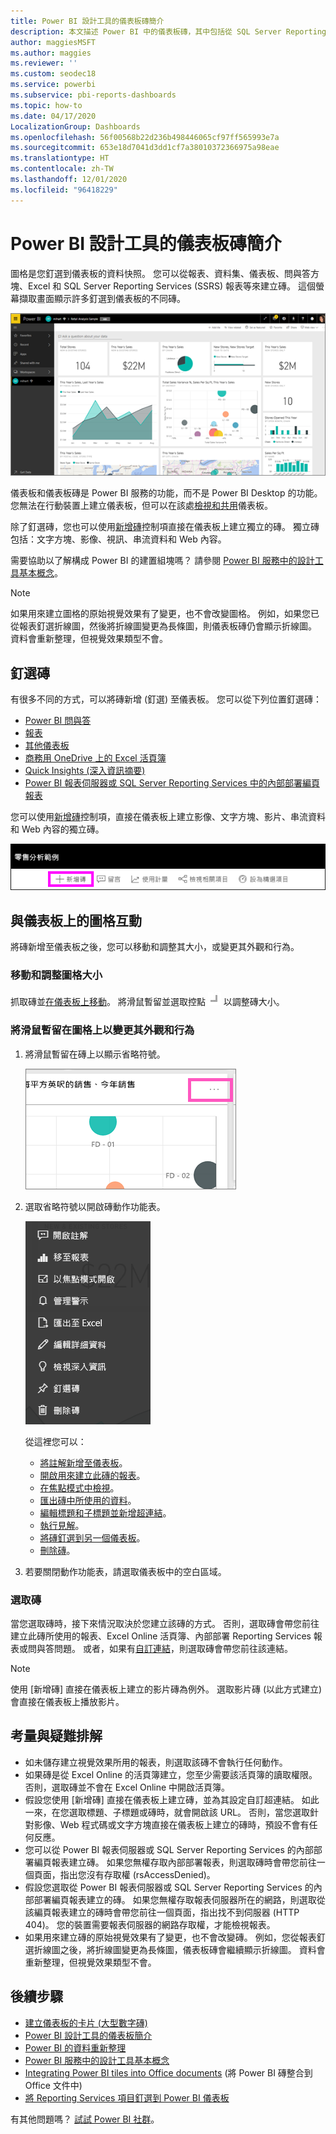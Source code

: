 ```yaml
---
title: Power BI 設計工具的儀表板磚簡介
description: 本文描述 Power BI 中的儀表板磚，其中包括從 SQL Server Reporting Services (SSRS) 報表建立的磚。
author: maggiesMSFT
ms.author: maggies
ms.reviewer: ''
ms.custom: seodec18
ms.service: powerbi
ms.subservice: pbi-reports-dashboards
ms.topic: how-to
ms.date: 04/17/2020
LocalizationGroup: Dashboards
ms.openlocfilehash: 56f00568b22d236b498446065cf97ff565993e7a
ms.sourcegitcommit: 653e18d7041d3dd1cf7a38010372366975a98eae
ms.translationtype: HT
ms.contentlocale: zh-TW
ms.lasthandoff: 12/01/2020
ms.locfileid: "96418229"
---
```

# <a name="intro-to-dashboard-tiles-for-power-bi-designers"></a>Power BI 設計工具的儀表板磚簡介

圖格是您釘選到儀表板的資料快照。 您可以從報表、資料集、儀表板、問與答方塊、Excel 和 SQL Server Reporting Services (SSRS) 報表等來建立磚。  這個螢幕擷取畫面顯示許多釘選到儀表板的不同磚。

![Power BI 儀表板](media/service-dashboard-tiles/power-bi-dashboard.png)

儀表板和儀表板磚是 Power BI 服務的功能，而不是 Power BI Desktop 的功能。 您無法在行動裝置上建立儀表板，但可以在該處[檢視和共用](../consumer/mobile/mobile-apps-view-dashboard.md)儀表板。

除了釘選磚，您也可以使用[新增磚](service-dashboard-add-widget.md)控制項直接在儀表板上建立獨立的磚。 獨立磚包括：文字方塊、影像、視訊、串流資料和 Web 內容。

需要協助以了解構成 Power BI 的建置組塊嗎？ 請參閱 [Power BI 服務中的設計工具基本概念](../fundamentals/service-basic-concepts.md)。

> [!NOTE]
> 如果用來建立圖格的原始視覺效果有了變更，也不會改變圖格。  例如，如果您已從報表釘選折線圖，然後將折線圖變更為長條圖，則儀表板磚仍會顯示折線圖。 資料會重新整理，但視覺效果類型不會。
> 
> 

## <a name="pin-a-tile"></a>釘選磚
有很多不同的方式，可以將磚新增 (釘選) 至儀表板。 您可以從下列位置釘選磚：

* [Power BI 問與答](service-dashboard-pin-tile-from-q-and-a.md)
* [報表](service-dashboard-pin-tile-from-report.md)
* [其他儀表板](service-pin-tile-to-another-dashboard.md)
* [商務用 OneDrive 上的 Excel 活頁簿](service-dashboard-pin-tile-from-excel.md)
* [Quick Insights (深入資訊摘要)](service-insights.md)
* [Power BI 報表伺服器或 SQL Server Reporting Services 中的內部部署編頁報表](/sql/reporting-services/pin-reporting-services-items-to-power-bi-dashboards)

您可以使用[新增磚](service-dashboard-add-widget.md)控制項，直接在儀表板上建立影像、文字方塊、影片、串流資料和 Web 內容的獨立磚。

  ![新增磚圖示](media/service-dashboard-tiles/add_widgetnew.png)

## <a name="interact-with-tiles-on-a-dashboard"></a>與儀表板上的圖格互動
將磚新增至儀表板之後，您可以移動和調整其大小，或變更其外觀和行為。

### <a name="move-and-resize-a-tile"></a>移動和調整圖格大小
抓取磚並[在儀表板上移動](service-dashboard-edit-tile.md)。 將滑鼠暫留並選取控點 ![磚控點](media/service-dashboard-tiles/resize-handle.jpg) 以調整磚大小。

### <a name="hover-over-a-tile-to-change-the-appearance-and-behavior"></a>將滑鼠暫留在圖格上以變更其外觀和行為
1. 將滑鼠暫留在磚上以顯示省略符號。
   
    ![磚省略符號](media/service-dashboard-tiles/ellipses_new.png)
2. 選取省略符號以開啟磚動作功能表。
   
    ![省略符號圖示](media/service-dashboard-tiles/power-bi-tile-menu.png)
   
    從這裡您可以：
   
     * [將註解新增至儀表板](../consumer/end-user-comment.md)。
     * [開啟用來建立此磚的報表](../consumer/end-user-reports.md)。  
     * [在焦點模式中檢視](../consumer/end-user-focus.md)。   
     * [匯出磚中所使用的資料](../visuals/power-bi-visualization-export-data.md)。
     * [編輯標題和子標題並新增超連結](service-dashboard-edit-tile.md)。 
     * [執行見解](service-insights.md)。 
     * [將磚釘選到另一個儀表板](service-pin-tile-to-another-dashboard.md)。
     * [刪除磚](service-dashboard-edit-tile.md)。

3. 若要關閉動作功能表，請選取儀表板中的空白區域。

### <a name="select-a-tile"></a>選取磚
當您選取磚時，接下來情況取決於您建立該磚的方式。 否則，選取磚會帶您前往建立此磚所使用的報表、Excel Online 活頁簿、內部部署 Reporting Services 報表或問與答問題。 或者，如果有[自訂連結](service-dashboard-edit-tile.md)，則選取磚會帶您前往該連結。

> [!NOTE]
> 使用 [新增磚] 直接在儀表板上建立的影片磚為例外。 選取影片磚 (以此方式建立) 會直接在儀表板上播放影片。   
> 
> 

## <a name="considerations-and-troubleshooting"></a>考量與疑難排解

* 如未儲存建立視覺效果所用的報表，則選取該磚不會執行任何動作。
* 如果磚是從 Excel Online 的活頁簿建立，您至少需要該活頁簿的讀取權限。 否則，選取磚並不會在 Excel Online 中開啟活頁簿。
* 假設您使用 [新增磚] 直接在儀表板上建立磚，並為其設定自訂超連結。 如此一來，在您選取標題、子標題或磚時，就會開啟該 URL。 否則，當您選取針對影像、Web 程式碼或文字方塊直接在儀表板上建立的磚時，預設不會有任何反應。
* 您可以從 Power BI 報表伺服器或 SQL Server Reporting Services 的內部部署編頁報表建立磚。 如果您無權存取內部部署報表，則選取磚時會帶您前往一個頁面，指出您沒有存取權 (rsAccessDenied)。
* 假設您選取從 Power BI 報表伺服器或 SQL Server Reporting Services 的內部部署編頁報表建立的磚。 如果您無權存取報表伺服器所在的網路，則選取從該編頁報表建立的磚時會帶您前往一個頁面，指出找不到伺服器 (HTTP 404)。 您的裝置需要報表伺服器的網路存取權，才能檢視報表。
* 如果用來建立磚的原始視覺效果有了變更，也不會改變磚。 例如，您從報表釘選折線圖之後，將折線圖變更為長條圖，儀表板磚會繼續顯示折線圖。 資料會重新整理，但視覺效果類型不會。

## <a name="next-steps"></a>後續步驟
- [建立儀表板的卡片 (大型數字磚)](../visuals/power-bi-visualization-card.md)
- [Power BI 設計工具的儀表板簡介](service-dashboards.md)  
- [Power BI 的資料重新整理](../connect-data/refresh-data.md)
- [Power BI 服務中的設計工具基本概念](../fundamentals/service-basic-concepts.md)
- [Integrating Power BI tiles into Office documents](https://powerbi.microsoft.com/blog/integrating-power-bi-tiles-into-office-documents/) (將 Power BI 磚整合到 Office 文件中)
- [將 Reporting Services 項目釘選到 Power BI 儀表板](/sql/reporting-services/pin-reporting-services-items-to-power-bi-dashboards)

有其他問題嗎？ [試試 Power BI 社群](https://community.powerbi.com/)。